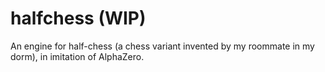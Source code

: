 # halfchess (WIP)

An engine for half-chess (a chess variant invented by my roommate in my dorm), in imitation of AlphaZero.
